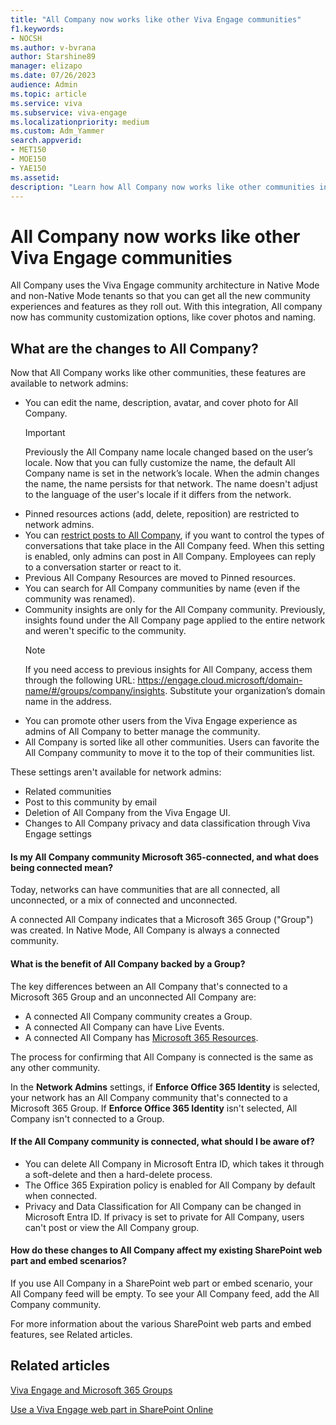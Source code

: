 ```yaml
---
title: "All Company now works like other Viva Engage communities"
f1.keywords:
- NOCSH
ms.author: v-bvrana
author: Starshine89
manager: elizapo
ms.date: 07/26/2023
audience: Admin
ms.topic: article
ms.service: viva
ms.subservice: viva-engage
ms.localizationpriority: medium
ms.custom: Adm_Yammer
search.appverid:
- MET150
- MOE150
- YAE150
ms.assetid: 
description: "Learn how All Company now works like other communities in Viva Engage."
---
```


# All Company now works like other Viva Engage communities

All Company uses the Viva Engage community architecture in Native Mode and non-Native Mode tenants so that you can get all the new community experiences and features as they roll out. With this integration, All company now has community customization options, like cover photos and naming.

## What are the changes to All Company?

Now that All Company works like other communities, these features are available to network admins:

- You can edit the name, description, avatar, and cover photo for All Company.
  >[!IMPORTANT]
    > Previously the All Company name locale changed based on the user’s locale. Now that you can fully customize the name, the default All Company name is set in the network’s locale.  When the admin changes the name, the name persists for that network. The name doesn't adjust to the language of the user's locale if it differs from the network.
- Pinned resources actions (add, delete, reposition) are restricted to network admins.
- You can [restrict posts to All Company](https://support.office.com/article/3219d2ae-db15-4c9f-9dd2-28559ae39a97), if you want to control the types of conversations that take place in the All Company feed. When this setting is enabled, only admins can post in All Company. Employees can reply to a conversation starter or react to it.
- Previous All Company Resources are moved to Pinned resources.
- You can search for All Company communities by name (even if the community was renamed).
- Community insights are only for the All Company community. Previously, insights found under the All Company page applied to the entire network and weren't specific to the community.
  >[!NOTE]
  >If you need access to previous insights for All Company, access them through the following URL: https://engage.cloud.microsoft/domain-name/#/groups/company/insights. Substitute your organization’s domain name in the address.
- You can promote other users from the Viva Engage experience as admins of All Company to better manage the community. 
- All Company is sorted like all other communities. Users can favorite the All Company community to move it to the top of their communities list. 

These settings aren't available for network admins:

- Related communities
- Post to this community by email
- Deletion of All Company from the Viva Engage UI.  
- Changes to All Company privacy and data classification through Viva Engage settings

#### Is my All Company community Microsoft 365-connected, and what does being connected mean?

Today, networks can have communities that are all connected, all unconnected, or a mix of connected and unconnected.

A connected All Company indicates that a Microsoft 365 Group ("Group") was created. In Native Mode, All Company is always a connected community.

#### What is the benefit of All Company backed by a Group?

The key differences between an All Company that's connected to a Microsoft 365 Group and an unconnected All Company are:

- A connected All Company community creates a Group.
- A connected All Company can have Live Events.
- A connected All Company has [Microsoft 365 Resources](./viva-engage-and-office-365-groups.md).

The process for confirming that All Company is connected is the same as any other community. 

In the **Network Admins** settings, if **Enforce Office 365 Identity** is selected, your network has an All Company community that's connected to a Microsoft 365 Group. If  **Enforce Office 365 Identity** isn't selected, All Company isn't connected to a Group.

#### If the All Company community is connected, what should I be aware of?

- You can delete All Company in Microsoft Entra ID, which takes it through a soft-delete and then a hard-delete process.
- The Office 365 Expiration policy is enabled for All Company by default when connected.
- Privacy and Data Classification for All Company can be changed in Microsoft Entra ID. If privacy is set to private for All Company, users can't post or view the All Company group.

#### How do these changes to All Company affect my existing SharePoint web part and embed scenarios? 

If you use All Company in a SharePoint web part or embed scenario, your All Company feed will be empty. To  see your All Company feed, add the All Company community.  

For more information about the various SharePoint web parts and embed features, see Related articles.

## Related articles

[Viva Engage and Microsoft 365 Groups](viva-engage-and-office-365-groups.md)

[Use a Viva Engage web part in SharePoint Online](https://support.microsoft.com/office/a53cfa0c-3d09-42c8-a286-1038a81c59da)
